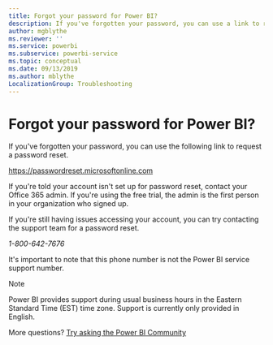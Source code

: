 ```yaml
---
title: Forgot your password for Power BI?
description: If you've forgotten your password, you can use a link to request a password reset.
author: mgblythe
ms.reviewer: ''
ms.service: powerbi
ms.subservice: powerbi-service
ms.topic: conceptual
ms.date: 09/13/2019
ms.author: mblythe
LocalizationGroup: Troubleshooting
---
```


# Forgot your password for Power BI?

If you've forgotten your password, you can use the following link to request a password reset.

<https://passwordreset.microsoftonline.com>

If you're told your account isn't set up for password reset, contact your Office 365 admin. If you're using the free trial, the admin is the first person in your organization who signed up.

If you're still having issues accessing your account, you can try contacting the support team for a password reset.

*1-800-642-7676*

It's important to note that this phone number is not the Power BI service support number.

> [!NOTE]
> Power BI provides support during usual business hours in the Eastern Standard Time (EST) time zone. Support is currently only provided in English.

More questions? [Try asking the Power BI Community](https://community.powerbi.com/)